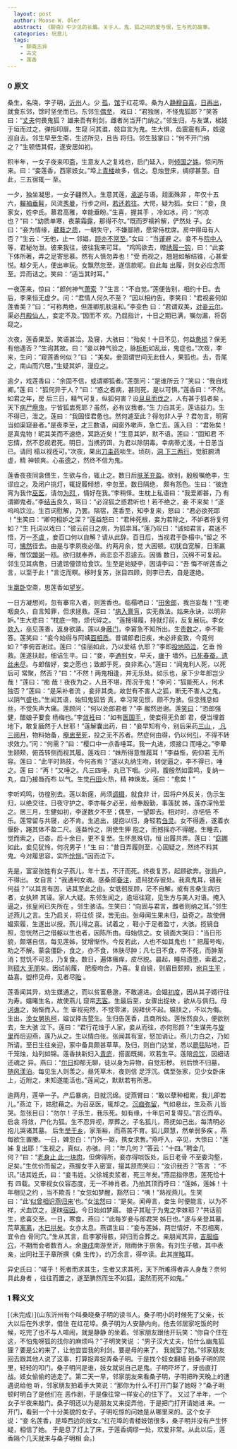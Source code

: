 ```yaml
---
  layout: post
  author: Moose W. Oler
  abstract: 《聊斋》中少见的长篇。关于人、鬼、狐之间的爱与恨，生与死的故事。
  categories: 玩意儿
  tags:
    - 聊斋志异
    - 古文
    - 莲香
---
```


### 0 原文

桑生，名晓，字子明，[沂州](/ "沂（音“疑”）州：州名。治所在今山东临沂县。")人。少
[孤](/ "失去父亲。见《孟子.梁惠王下》：“幼而无父曰孤。”")，[馆](/ "寓舍。此谓寓
居。")于红花埠。桑为人[静穆自喜](/ "以沉静平和自矜。")，[日再出](/ "每日出去两次
。")，就食东邻，馀时坚坐而已。东邻生[偶至](/ "此据二十四卷抄本，原无此二字。")，
戏曰：“君独居，不怪鬼狐耶？”笑答曰：“[丈夫](/ "大丈夫，犹言男子汉。")何畏鬼狐？
雄来吾有利剑，雌者尚当开门纳之。”邻生归，与友谋，梯妓于垣而过之，弹指叩扉。生窥
问其谁，妓自言为鬼。生大惧，齿震震有声，妓逡巡自去。邻生早至生斋，生述所见，且告
将归。邻生鼓掌曰：“何不开门纳之？”生顿悟其假，遂安居如初。

积半年，一女子夜来叩[斋](/ "书房")，生意友人之复戏也，启门延入，则[倾国之姝](/ "
谓绝色女子。倾国，或作“倾国倾城”，指美女。《汉书.外戚传》载李延年歌：“北方有佳人
，绝世而独立；一顾倾人城，再顾倾人国。宁不知倾人于倾国，佳人难再得。”")。惊问所
来。曰：“妾莲香，西家妓女。”埠上[青楼](/ "指妓馆。《玉台新咏》刘邈《万山见采桑人
》：“倡妾不胜愁，结束下青楼。“")故多，信之。息烛登床，绸缪甚至。自此，三五宿辄一
至。

一夕，独坐凝思，一女子翩然入。生意其莲，[承逆](/ "迎接。逆，迎。")与语。觌面殊非
，年仅十五六，[軃袖垂髫](/ "軃（音“朵”）。双肩瘦削，头发下垂。軃，下垂。軃袖，垂
袖，此谓肩削。髫，头发下垂，此谓少女。少女未笄不束发，鬓发下垂。")，风流[秀曼](/
"秀美。曼，美。")，行步之间，[若还若往](/ "像是回退，又像前行。言其体态轻盈娥娜
。")。大愕，疑为狐。女曰：“妾，良家女，姓李氏。慕君高雅，幸能垂盼。”生喜，握其手
，冷如冰，问：“何凉也？”曰：“幼质单寒，夜蒙霜露，那得不尔。”既而罗襦衿解，俨然处
子。女曰：“妾为情缘，[葳蕤之质](/ "葳蕤（音“威瑞（阳平）”，草名。谓娇嫩柔弱的处
女之身。）")，一朝失守，不嫌鄙陋，愿常侍枕席。房中得毋有人否？”生云：“无他，止一
邻娼，[顾亦不常至](/ "据二十四卷抄本，原脱“亦”字。")。”女曰：“当[谨](/ "小心")避
之。妾不与[院中人](/ "妓院中人，指妓女。")等，君秘勿泄。彼来我往，彼往我来可耳。
”鸡鸣欲去，赠[绣履一钩](/ "绣鞋一只。履，鞋。钩，旧时女子裹足，致使足尖小而弯，
鞋形尖端翘起如钩，故称。")，曰：“此妾下体所著，弄之足寄思慕。然有人慎勿弄也！”受
而视之，翘翘如解结锥，心甚爱悦。越夕无人，便出审玩。女飘然忽至，遂信款昵。自此每
出履，则女必应念而至。异而诘之。笑曰：“适当其时耳。”

一夜莲来，惊曰：“郎何神气[萧索](/ "本指秋日景物凄凉，此谓精神萎靡、气色灰暗。")
？”生言：“不自觉。”莲便告别，相约十日。去后，李来恒无虚夕。问：“君情人何久不至？
”因以相约告。李笑曰：“君视妾何如莲香美？”曰：“可称两绝，但莲卿肌肤温和。”李变色
曰：“君谓双美，[对妾云尔](/ "原文脱一“妾”字，据二十四卷抄本补。")。渠必[月殿仙人
](/ "传说中的月中仙女，即嫦娥。旧时诗文常用以喻美丽的女子。")，妾定不及。”因而不
欢。乃屈指计，十日之期已满，嘱勿漏，将窃窥之。

次夜，莲香果至，笑语甚洽。及寝，大骇曰：“殆矣！十日不见，何益[惫损](/ "疲惫、消
瘦。")？保无有他遇否？”生询其故。曰：“妾以神气验之，脉[析析](/ "散乱的样子。此据
二十四卷抄本，原作“拆拆”。")如乱丝，鬼症也。”次夜，李来，生问：“窥莲香何似？”曰
：“美矣。妾固谓世间无此佳人，果狐也。去，吾尾之，南山而穴居。”生疑其妒，漫应之。

逾夕，戏莲香曰：“余固不信，或谓卿狐者。”莲亟问：“是谁所云？”笑曰：“我自戏卿。”莲
曰：“狐何异于人？”曰：“惑之者病，甚则死，是以可惧。”莲香曰：“不然。如君之年，房
后三日，精气可复，纵狐何害？设[旦旦而伐之](/ "本谓天天砍伐树木，见《孟子·告子上
》；此谓天天放纵淫欲。旦旦，日日，每天每天地。伐，砍伐。旧谓淫乐伐性伤身。《吕氏
春秋·本生》：“靡曼皓齿，郑卫之音，务以自乐，命之日伐性之斧。”")，人有甚于狐者矣
。天下[病尸瘵鬼](/ "痨尸瘵（zhài债）鬼，指因患肺病而死的人。旧时肺结核为不治之症
，称痨瘵。痨，此据青柯亭刻本，原作“病”。")，宁皆狐盅死耶？虽然，必有议我者。”生
力白其无，莲诘益力。生不得已，泄之。莲曰：“我固怪君惫也。然何遽至此？得勿非人乎
？君勿言，明宵当如渠窥妾者。”是夜李至，[才]()三数语，闻窗外嗽声，急亡去。莲入曰
：“君殆矣！是真鬼物！昵其美而不速绝，冥路近矣！”生意其妒，默不语。莲曰：“固知君
不忘情，然不忍视君死。明日，当携药饵，为君以除阴毒。幸病蒂尤浅，十日恙当已。请同
榻以视痊可。”次夜，果出[刀圭药](/ "一小匙药。刀圭，古时量取药末的用具。章炳麟《
新方言·释器》谓刀圭即“汤匙”；刀圭，古读如“条耕”，即今之“调羹”。")啖生。顷刻，[洞
下三两行](/ "泻了两三次。洞，中医术语，下泻，通“濡”。行，次。")，觉脏腑清虚，精
神顿爽。心虽[德](/ "感激")之，然终不信为鬼。

莲香夜夜同衾偎生，生欲与合，辄止之。数日后[肤革充盈](/ "谓身体又结实起来。肤革，
皮肤。")。欲别，殷殷嘱绝李，生谬应之。及闭户挑灯，辄捉履倾想，李忽至。数日隔绝，
颇有怨色。生曰：“彼连宵为我作[巫医](/ "巫师和医师。此指行医治病。")，请勿[为怼
](/ "为怼（duì对）：产生怨恨。")，情好在我。”李稍怿。生枕上私语曰：“我爱卿甚，乃
有谓卿鬼者。”李[结舌](/ "说不出话。")良久，骂曰：“必淫狐之惑君听也！若不绝之，妾
不来矣！”遂呜呜饮泣。生百词慰解，乃罢。隔宿，莲香至，知李复来，怒曰：“君必欲死耶
！”生笑曰：“卿何相妒之深？”莲益怒曰：“君种死根，妾为若除之，不妒者将复何如？”生
托词以戏曰：“彼云前日之病，为狐祟耳。”莲乃叹曰：“诚如君言，君迷不悟，万一[不虞
](/ "没有意料到的事。")，妾百口何以自解？请从此辞。百日后，当视君于卧榻中。”留之
不可，[怫然](/ "怫（fú孚）然：恼怒的样子。")径去。由是与李夙夜必偕。约两月余，觉
大困顿。初犹自宽解，日渐羸瘠，惟饮[饘粥](/ "饘（zhān占）粥：黏粥。《礼记·檀弓》
：”饘粥之食。”《疏》：“厚曰饘，稀曰粥。”")一瓯。欲归就奉养，尚恋恋不忍遽去。因循
数日，沉绵不可复起。邻生见其病惫，日遣馆僮馈给食饮。生至是始疑李，因请李曰：“吾
悔不听莲香之言，以至于此！”言讫而瞑。移时复苏，张目四顾，则李已去，自是遂绝。

生[羸卧](/ "此据二十四卷抄本，原作“赢卧”。")空斋，思莲香如[望岁](/ "饥饿而盼望谷
熟。《左传·昭公三十年》：“闵闵焉如农夫望岁，惧以待食。“望，原作“往”，据二十四卷
抄本改。")。

一日方凝想间，忽有搴帘入者，则莲香也。临榻哂曰：“[田舍郎](/ "农家子弟，含讥讽之
意的戏称。")，我岂妄哉！”生哽咽良久，自言知罪，但求拯救。莲曰：“[病入膏肓](/ "病
入膏盲（huāng荒）：谓病情恶化无法可医。《左传·成公十年》：“公梦疾为竖子曰：‘彼良
医也，惧伤我：焉逃之？’其一曰：‘居肓之上，膏之下，苦我何？’医至，曰：‘疾不可为也
。在肓之上，膏之下，攻之不可，达之不及，药不至焉，不可为也。’”膏盲，古代医学指心
脏与隔膜之间。")，实无救法。姑来永诀，以明非妒。”生大悲曰：“枕底一物，烦代碎之。
”莲搜得履，持就灯前，反复展玩。李女[欻入](/ "欻（xū须）入：一闪而入。，欻同“？？
”，忽然。")，[卒](/ "同“猝”，突然。")见莲香，返身欲遁。莲以身[蔽门](/ "蔽：此据
二十四卷抄本，原作“闭”。")，李窘急不知所出。生[责数](/ "责数（shǔ暑），列举事实
加以责问。")之，李不能答。莲笑曰：“妾今始得与阿姨[面相质](/ "当面对质。质，询问
。")。昔谓郎君旧疾，未必非妾致，今竟何如？”李俯首谢过。莲曰：“佳丽如此，乃以爱结
仇耶？”李即[投地陨泣](/ "谓伏地哭泣。投地，下拜，拜伏于地，陨泣，落泪。")，乞垂
怜救。莲遂扶起，细诘生平。曰：“妾，李[通判](/ "官名。明、清为知府之佐，各府置员
不等，分掌粮运、督捕及农田水利等事务。")女，早夭，[瘗](/ "瘗（yì意）：埋葬。")于
墙外。[已死春蚕，遗丝未尽](/ "“已死”二句：意谓人虽已死而情丝未断。丝，谐“思”。李
商隐 《无题》：“春蚕到死丝方尽，蜡炬成灰泪始干。”遗丝，原作“遗思”，此据二十四卷
抄本改。")。与郎偕好，妾之愿也；致郎于死，良非素心。”莲曰：“闻鬼利人死，以死后可
常聚，然否？”曰：“不然！两鬼相逢，并无乐处。如乐也，泉下少年郎岂少哉！”莲曰：“痴
哉！夜夜为之，人且不堪，而况于鬼！”李问：“狐能死人，何术独否？”莲曰：“是采补者流
，妾非其类。故世有不害人之狐，断无不害人之鬼，以阴气盛也。”生闻其语，始知鬼狐皆
真，幸习常见惯，颇不为骇。但念残息如丝，不觉失声大痛。莲顾问：“何以处郎君者？”李
赧然逊谢。莲[笑曰](/ "曰：原无此字，据二十四卷抄本补。")：“恐郎强健，醋娘子要食
杨梅也。”李[敛衽](/ "敛衽（rèn任）：整理衣襟而拜。衽，衣襟。")曰：“如有[医国手
](/ "本指医术居全国之首的高手，此指能起死回生的神奇手段、本领。")，使妾得无负郎
君，便当埋首地下，敢复腼然于人世耶！”莲解囊出药，曰：“妾早知有今，别后采药[三山
](/ "三山：神话传说中的三神山，即方丈、蓬莱、瀛洲。见王嘉《拾遗记·高辛》。")，[
凡三阅月](/ "共历三月。阅，历。")，物料始备，[瘵盅至死](/ "瘵（zh ài债）蛊（gǔ古
）：劳（痨）瘵、蛊疾。即民间所谓“色痨”。古人以为淫欲过度所患之痨病（肺结核），为
不治之症。蛊疾，犹痼疾。经久不愈之病。")，投之无不苏者。然症何由得，仍以何[引](/
"药引。")，不得不转求效力。”问：“何需？”曰：“樱口中一点香唾耳。我一丸进，烦接口
而唾之。”李晕生颐颊，俯首转侧而视其履。莲戏曰：“妹所得意惟履耳！”李益惭，俯仰若
无所容。莲曰：“此平时熟技，今何吝焉？”遂以丸纳生吻，转促逼之，李不得已，唾之。莲
曰：“再！”又唾之。凡三四唾，丸已下咽。少间，腹殷然如雷鸣，复纳一丸，自乃接唇而布
以气。生觉[丹田](/ "道家称人身脐下三寸处。见《云笈七签·黄庭外景经》。")火热，精
神焕发。莲曰：“愈矣！”

李听鸡鸣，彷徨别去。莲以新瘥，尚须[调摄](/ "调摄（shè涉）：调理保养。")，就食非
计，因将户外反关，伪示生归，以绝交往，日夜守护之。李亦每夕必至，给奉殷勤，事莲犹
姊，莲亦深怜爱之。居三月，生健如初，李遂数夕不至；偶至，一望即去。相对时，亦悒悒
不乐。莲常留与共寝，必不肯。生追出，提抱以归，身轻若[刍灵](/ "旧时为送葬扎的草人
。见《论衡·乱龙》。")。女不得遁，遂着衣偃卧，踡其体不盈二尺。莲益怜之，阴使生狎
抱之，而撼摇亦不得醒。生睡去，觉而索之，已杳。后十余日，更不复至。生怀思殊切，恒
出履共弄。莲曰：“[窈娜](/ "窈窕、娜，美好的样子。")如此，妾见犹怜，何况男子！”生
曰：“昔日弄履则至，心固疑之，然终不料其鬼。今对履思容，实所[怆恻](/ "chuàng cè。
")。”因而泣下。

先是，富室张姓有女子燕儿，年十五，不汗而死。终夜复苏，起顾欲奔。张扃户，不得出。
女自言：“我通判女魂。感桑郎[眷注](/ "垂爱关注。")，遗舄犹存彼处。我真鬼耳，锢我
何益？”以其言有因，诘其至此之由。女低徊反顾，茫不自解。或有言桑生病归者，女执辨
其诬。家人大疑。东邻生闻之，逾垣往窥，见生方与美人对语。掩入逼之，张皇间已失所在
。邻生骇诘。生笑曰：“向固与君言，雌者则纳之耳。”邻生述燕儿之言。生乃启关，将往侦
探，苦无由。张母闻生果未归，益奇之。故使佣媪索履，生遂出以授。燕儿得之喜。试着之
，鞋小于足者盈寸，大骇。揽镜自照，忽恍然己之借躯以生也者，因陈所由。母始信之。女
镜面大哭曰：“当日形貌，颇堪自信，每见莲姊，犹增惭怍。今反若此，人也不如其鬼也！”
把履号啕，劝之不解。蒙衾僵卧，食之，亦不食，体肤尽肿；凡七日不食，卒不死，而肿渐
消；觉饥不可忍，乃复食。数日，遍体瘙痒，皮尽脱。晨起，睡舄遗堕，索着之，则[硕大
无朋](/ "大得无与伦比。硕，大。朋，伦比。语见《诗·唐风·椒聊》。")矣。因试前履，
肥瘦吻合，乃喜。复自镜，则眉目颐颊，[宛肖生平](/ "宛然与往日容貌一样。肖，像。")
，益喜。盥栉见母，见者尽[眙](/ "眙（chì敕）：惊视。此据青柯亭刻本，原作“怡”。")
。

莲香闻其异，劝生媒通之，而以贫富悬邈，不敢遽进。会媪[初度](/ "生日。初度，谓初生
之时，后因指称生日。语出屈原《离骚》。")，因从其子婿行往为寿。媪睹生名，故使燕儿
窥帘[志客](/ "辨识客人。志，或作“识”，辨认。见《集韵》。")。生最后至，女骤出捉袂
，欲从与俱归。母[诃谯](/ "呵斥、诮让。诃，同“呵”。谯，同“诮”。")之，始惭而入。生
审视宛然，不觉零涕，因拜伏不起。媪扶之，不以为侮。生出，[浼女舅执柯](/ "浼（měi
每）女舅执柯；请求女方的舅父做媒人。浼，请托。执柯，谓为人作媒。《诗·豳风·伐柯》
：“伐柯如何，匪斧不克。取妻如何，匪媒不得。”")，媪议择吉[赘](/ "赘：招赘。古时男
子就女家成婚，谓之赘壻。")生。生归告莲香，且商所处。莲怅然良久，便欲别去，生大骇
泣下。莲曰：“君行花烛于人家，妾从而往，亦何形颜？”生谋先与[旋里](/ "回归故里。旋
，回还。")而后迎燕，莲乃从之。生以情白张。张闻其有室，怒加诮让。燕儿力白之，乃如
所请。至日生往亲迎，家中备具颇甚草草。及归，则自门达堂，悉以[罽毯](/ "罽（jì计）
毯：毛毯。罽，一种毛织品。")贴地，百千笼烛，灿列如锦。莲香扶新妇入[青庐](/ "古时
北方举行婚礼之处。段成式《酉阳杂俎·礼异》：“北朝婚礼，青布幔为屋，在门内外，谓之
青庐。”")，搭面既揭，欢若生平。莲陪[卺饮](/ "卺（jǐn尽）饮：古时结婚仪式中，新婚
夫妇食后各执其一瓢，饮酒漱口，谓之卺饮。《礼记·昏义》：“合卺而卺。”孔颖达疏“以一
瓠分为二瓢谓之卺，壻之与妇各执一片以酳。”酳（yìn胤），用酒漱口。")，因细诘还魂之
异。燕曰：“[尔日](/ "近日。尔，通“迩”，近。")抑郁无聊，徒以身为异物，自觉形秽。
别后愤不归墓，[随风漾泊](/ "随风飘荡、停留。")。每见生人则羡之。昼凭草木，夜则信
足浮沉。偶至张家，见少女卧床上，近附之，未知遂能活也。”莲闻之，默默若有所思。

逾两月，莲举一子。产后暴病，日就沉绵。捉燕臂曰：“敢以孽种相累，我儿即若儿。”燕泣
下，姑慰藉之。为召巫医，辄却之。[沉痼弥留](/ "病久将危。沉痼，积久难治之病。弥留
，久病不愈。《尚书·顾命》：“病日臻，既弥留。”此谓病重将死。")，气如悬丝，生及燕
儿皆哭。忽张目曰：“勿尔！子乐生，我乐死。如有缘，十年后可复得见。”言讫而卒。启衾
将敛，尸化为狐。生不忍异视，厚葬之。子名狐儿，燕抚如己出。每清明必抱儿哭诸其墓。
后生[举于乡](/ "即乡试得中，为举人。")，家渐裕，而燕苦不育。狐儿颇慧，然单弱多疾
。燕每欲生置媵。一日，婢忽白：“门外一妪，携女求售。”燕呼入，卒见，大惊曰：“莲姊
复出耶！”生视之，真似，亦骇。问：“年几何？”答云：“十四。”聘金几何？”曰：“[老身止
此一块肉](/ "此据二十四卷抄本，原无“一”字。")，但俾得所，妾亦得啖饭处，后日老骨
不至委沟壑，足矣。”生优价而留之。燕握女手入密室，撮其颔而笑曰：“汝识我否？”答言
：“不识。”诘其姓氏，曰：“妾韦姓。父徐城卖浆者，死三年矣。”燕屈指停思，莲死恰十有
四载。又审视女仪容态度，无一不神肖者。乃拍其顶而呼曰：“莲姊，莲姊！十年相见之约
，当不欺吾！”女忽如梦醒，豁然曰：“咦！”熟视燕儿。生笑曰：“此‘[似曾相识燕归来](/
"语出晏殊《浣溪沙》词。")’也。”女[泫然](/ "流涕的样子。")曰：“是矣。闻母言，妾生
时便能言，以为不祥，犬血饮之，遂昧[宿因](/ "佛教谓前生的因缘。")。今日始如梦寤。
娘子其耻于为鬼之李妹耶？”共话前生，悲喜交至。一日，寒食，燕曰：“此每岁妾与郎君哭
姊日也。”遂与亲登其墓，荒草[离离](/ "离离；长貌。白居易《赋得古原草送别》：“离离
原上草，一岁一枯荣。”")，[木已拱矣](/ "墓上之树已成握了。拱，两手相握。语出《左
传·僖公三十二年》。")。女亦太息。燕谓生曰：“妾与莲姊，两世情好，不忍相离，宜令白
骨同穴。”生从其言，启李冢得骸，舁归而合葬之。亲朋闻其异，[吉服临穴](/ "穿着吉庆
冠服到墓地参加葬礼。穴，墓穴。")，不期而会者数百人。余[庚戌](/ "康熙九年，即公元
一六七○年。")南游至沂，阻雨休于旅舍。有刘生子敬，其中表亲，出同社王子章所撰《桑
生传》，约万余言，得卒读。此其[崖略](/ "梗概，大略。语出《庄子·知北游》。")耳。

异史氏曰：“嗟乎！死者而求其生，生者又求其死，天下所难得者非人身哉？奈何具此身者
，往往而置之，遂至腆然而生不如狐，泯然而死不如鬼。”

### 1 释义文

[（未完成）](山东沂州有个叫桑晓桑子明的读书人。桑子明小的时候死了父亲，长大以后在外求学，借住 在红花埠。桑子明为人安静内向，他去邻居家吃饭的时候，吃完了也不与人喧闹，就是静静 的坐着。邻家朋友跟他开玩笑：“你自个住在这，不怕鬼呀狐的找你的麻烦吗？”子明笑笑说 ：“男子汉大丈夫，怕什么幽鬼狐狸？要是公的来了，让他尝尝我的利剑。要是母的来了， 我就娶了她。”邻家朋友回去跟其他人说了这事，打算捉弄捉弄桑子明。于是找个妓女翻墙 到桑子明的院里，轻轻的叩门。桑子明问是谁，妓女就说自己是鬼。子明吓坏了，牙齿直打 战。妓女偷偷的逃走了。第二天一早，邻家朋友来看桑子明，子明把昨天晚上的遭遇说给他 听，邻家朋友拍着手大笑说：“那你为什么不打开门娶了她呀？”桑子明顿时明白了是他们在 恶作剧，于是像往常一样安心的住下了。 又过了半年，一个女子半夜来敲门。桑子明还以为是朋友又来捉弄他，于是把门打开请她进 来。一开门，看到一个十分美貌的女子。子明吃惊的问她是从哪里来的。这个女子说：“妾 名莲香，是埠西边的妓女。”红花埠的青楼妓馆很多，桑子明并没有产生怀疑，相信了她。 于是息了灯上了床，于莲香绸缪一处，欢爱非常。从此以后，莲香隔个几天就来与桑子明相 会。)

